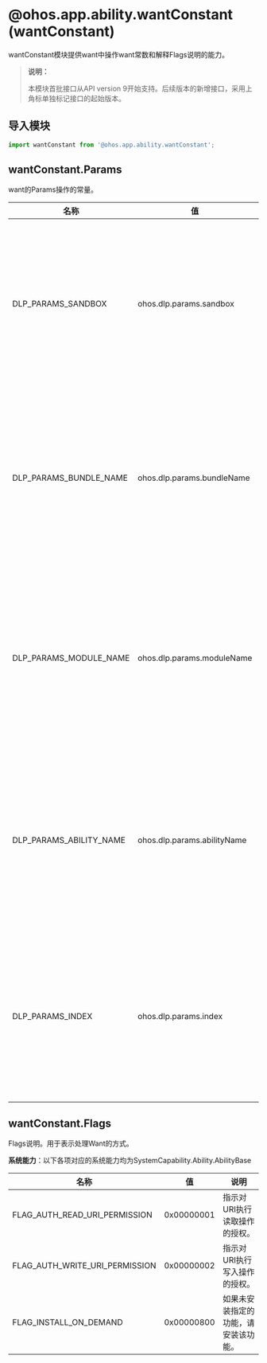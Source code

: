 # @ohos.app.ability.wantConstant (wantConstant)

wantConstant模块提供want中操作want常数和解释Flags说明的能力。

> **说明：**
> 
> 本模块首批接口从API version 9开始支持。后续版本的新增接口，采用上角标单独标记接口的起始版本。

## 导入模块

```js
import wantConstant from '@ohos.app.ability.wantConstant';
```

## wantConstant.Params

want的Params操作的常量。

| 名称                    | 值                          | 说明                                                         |
| ----------------------- | --------------------------- | ------------------------------------------------------------ |
| DLP_PARAMS_SANDBOX      | ohos.dlp.params.sandbox     | 指示沙盒标志的参数的操作。<br>**系统API**：该接口为系统接口，三方应用不支持调用。 |
| DLP_PARAMS_BUNDLE_NAME  | ohos.dlp.params.bundleName  | 指示DLP Bundle名称的参数的操作。 <br>**系统API**：该接口为系统接口，三方应用不支持调用。 |
| DLP_PARAMS_MODULE_NAME  | ohos.dlp.params.moduleName  | 指示DLP模块名称的参数的操作。 <br>**系统API**：该接口为系统接口，三方应用不支持调用。 |
| DLP_PARAMS_ABILITY_NAME | ohos.dlp.params.abilityName | 指示DLP能力名称的参数的操作。 <br>**系统API**：该接口为系统接口，三方应用不支持调用。 |
| DLP_PARAMS_INDEX        | ohos.dlp.params.index       | 指示DLP索引参数的操作。 <br>**系统API**：该接口为系统接口，三方应用不支持调用。 |


## wantConstant.Flags

Flags说明。用于表示处理Want的方式。

**系统能力**：以下各项对应的系统能力均为SystemCapability.Ability.AbilityBase

| 名称                                 | 值       | 说明                                                         |
| ------------------------------------ | ---------- | ------------------------------------------------------------ |
| FLAG_AUTH_READ_URI_PERMISSION        | 0x00000001 | 指示对URI执行读取操作的授权。                                  |
| FLAG_AUTH_WRITE_URI_PERMISSION       | 0x00000002 | 指示对URI执行写入操作的授权。                                  |
| FLAG_INSTALL_ON_DEMAND               | 0x00000800 | 如果未安装指定的功能，请安装该功能。                              |